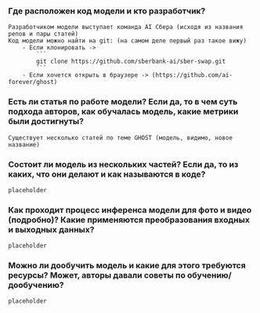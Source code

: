 ### Где расположен код модели и кто разработчик?
    Разработчиком модели выступает команда AI Сбера (исходя из названия репов и пары статей)
    Код модели можно найти на git: (на самом деле первый раз такое вижу)
        - Если клонировать -> 
            ```
            git clone https://github.com/sberbank-ai/sber-swap.git
            ```
        - Если хочется открыть в браузере -> (https://github.com/ai-forever/ghost)
### Есть ли статья по работе модели? Если да, то в чем суть подхода авторов, как обучалась модель, какие метрики были достигнуты?
    Существует несколько статей по теме GHOST (модель, видимо, новое название)
### Состоит ли модель из нескольких частей? Если да, то из каких, что они делают и как называются в коде?
    placeholder
### Как проходит процесс инференса модели для фото и видео (подробно)? Какие применяются преобразования входных и выходных данных?
    placeholder
### Можно ли дообучить модель и какие для этого требуются ресурсы? Может, авторы давали советы по обучению/дообучению? 
    placeholder
